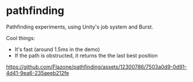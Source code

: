 # pathfinding

Pathfinding experiments, using Unity's job system and Burst.

Cool things:
- It's fast (around 1.5ms in the demo)
- If the path is obstructed, it returns the the last best position

https://github.com/Flazone/pathfinding/assets/12300786/7503a0d9-0d91-4d41-9ea6-235aeeb212fe
